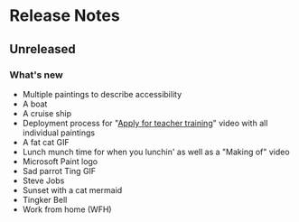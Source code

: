 # Release Notes

## Unreleased

### What's new

- Multiple paintings to describe accessibility
- A boat
- A cruise ship
- Deployment process for "[Apply for teacher training](https://github.com/DFE-Digital/apply-for-postgraduate-teacher-training)" video with all individual paintings
- A fat cat GIF
- Lunch munch time for when you lunchin' as well as a "Making of" video
- Microsoft Paint logo
- Sad parrot Ting GIF
- Steve Jobs
- Sunset with a cat mermaid
- Tingker Bell
- Work from home (WFH)